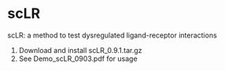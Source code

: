 # scLR
scLR: a method to test dysregulated ligand-receptor interactions

1. Download and install scLR_0.9.1.tar.gz
2. See Demo_scLR_0903.pdf for usage
